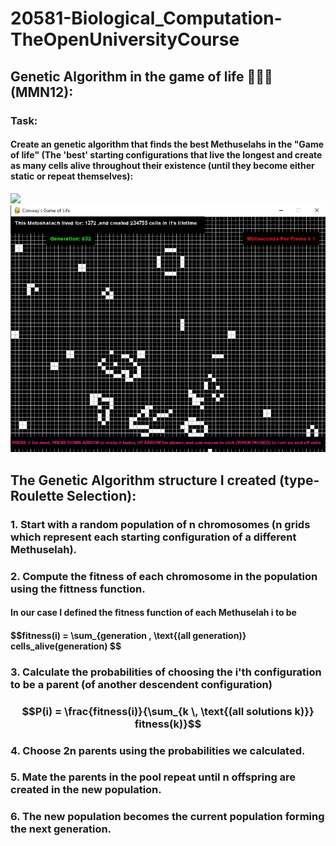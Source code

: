 # 20581-Biological_Computation-TheOpenUniversityCourse

## Genetic Algorithm in the game of life 🧬🧬🧬 (MMN12): 
### Task:
#### Create an genetic algorithm that finds the best Methuselahs in the "Game of life" (The 'best' starting configurations that live the longest and create as many cells alive throughout their existence (until they become either static or repeat themselves):
![](https://github.com/idogut3/20581-Biological_Computation-TheOpenUniversityCourse/blob/main/images_and_gifs/GeneticEvolution_of_configuration1.gif)
![](https://github.com/idogut3/20581-Biological_Computation-TheOpenUniversityCourse/blob/main/images_and_gifs/GeneticEvolution_of_configuration2.gif)

## The Genetic Algorithm structure I created (type- Roulette Selection):
### 1. Start with a random population of n chromosomes (n grids which represent each starting configuration of a different Methuselah).
### 2. Compute the fitness of each chromosome in the population using the fittness function.
#### In our case I defined the fitness function of each Methuselah i to be 
#### $$fitness(i) = \sum_{generation \, \text{(all generation)} cells_alive(generation) $$
### 3. Calculate the probabilities of choosing the i'th configuration to be a parent (of another descendent configuration) 
### $$P(i) = \frac{fitness(i)}{\sum_{k \, \text{(all solutions k)}} fitness(k)}$$

### 4. Choose 2n parents using the probabilities we calculated.
### 5. Mate the parents in the pool repeat until n offspring are created in the new population.
### 6. The new population becomes the current population forming the next generation.


